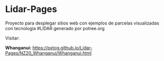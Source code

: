 # Lidar-Pages

Proyecto para desplegar sitios web con ejemplos de parcelas visualizadas con tecnologia #LIDAR generado por potree.org 

Visitar: 

**Whanganui:** https://pxtog.github.io/Lidar-Pages/NZ20_Whanganui/Whanganui.html 
